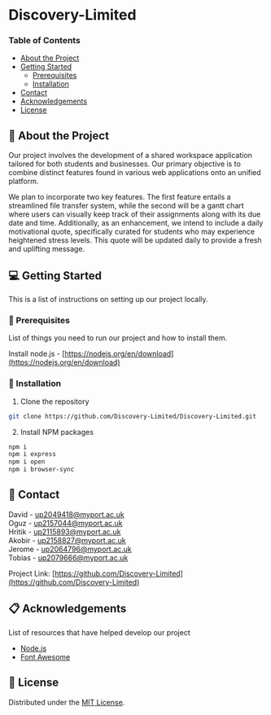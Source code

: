 # Discovery-Limited

### Table of Contents
- [About the Project](#-about-the-project)
- [Getting Started](#-getting-started)
  - [Prerequisites](#-prerequisites)
  - [Installation](#-installation)
- [Contact](#-contact)
- [Acknowledgements](#-acknowledgements)
- [License](#-license)

## 💬 About the Project
Our project involves the development of a shared workspace application tailored for both students and businesses. Our primary objective is to combine distinct features found in various web applications onto an unified platform.

We plan to incorporate two key features. The first feature entails a streamlined file transfer system, while the second will be a gantt chart where users can visually keep track of their assignments along with its due date and time. Additionally, as an enhancement, we intend to include a daily motivational quote, specifically curated for students who may experience heightened stress levels. This quote will be updated daily to provide a fresh and uplifting message.


## 💻 Getting Started
This is a list of instructions on setting up our project locally.

### 📂 Prerequisites
List of things you need to run our project and how to install them.

Install node.js - [https://nodejs.org/en/download](https://nodejs.org/en/download)


### 📂 Installation
1. Clone the repository
  ```sh
  git clone https://github.com/Discovery-Limited/Discovery-Limited.git
  ```
2. Install NPM packages
  ```sh
  npm i
  npm i express
  npm i open
  npm i browser-sync
  ```


## 📧 Contact
David - up2049418@myport.ac.uk  
Oguz - up2157044@myport.ac.uk  
Hritik - up2115893@myport.ac.uk  
Akobir - up2158827@myport.ac.uk  
Jerome - up2064796@myport.ac.uk  
Tobias - up2079666@myport.ac.uk  

Project Link: [https://github.com/Discovery-Limited](https://github.com/Discovery-Limited)

## 📋 Acknowledgements
List of resources that have helped develop our project

* [Node.js](https://nodejs.org/en)
* [Font Awesome](https://fontawesome.com)


## 📖 License 
Distributed under the [MIT License](https://opensource.org/license/mit).
